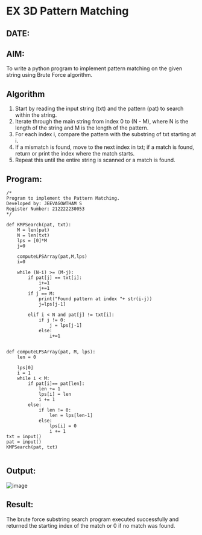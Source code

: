 # EX 3D Pattern Matching
## DATE:
## AIM:
To write a python program to implement pattern matching on the given string using Brute Force algorithm.



## Algorithm
1. Start by reading the input string (txt) and the pattern (pat) to search within the string.
2. Iterate through the main string from index 0 to (N - M), where N is the length of the string and M is the length of the pattern.
3. For each index i, compare the pattern with the substring of txt starting at i.
4. If a mismatch is found, move to the next index in txt; if a match is found, return or print the index where the match starts. 
5. Repeat this until the entire string is scanned or a match is found.  

## Program:
```
/*
Program to implement the Pattern Matching.
Developed by: JEEVAGOWTHAM S
Register Number: 212222230053
*/

def KMPSearch(pat, txt):
    M = len(pat)
    N = len(txt)
    lps = [0]*M
    j=0
    
    computeLPSArray(pat,M,lps)
    i=0
    
    while (N-i) >= (M-j):
        if pat[j] == txt[i]:
            i+=1
            j+=1
        if j == M:
            print("Found pattern at index "+ str(i-j))
            j=lps[j-1]
        
        elif i < N and pat[j] != txt[i]:
            if j != 0:
                j = lps[j-1]
            else:
                i+=1
            
    
def computeLPSArray(pat, M, lps):
    len = 0 
 
    lps[0] 
    i = 1
    while i < M:
        if pat[i]== pat[len]:
            len += 1
            lps[i] = len
            i += 1
        else:
            if len != 0:
                len = lps[len-1]
            else:
                lps[i] = 0
                i += 1
txt = input()                      
pat = input()
KMPSearch(pat, txt)


```

## Output:
![image](https://github.com/user-attachments/assets/213030bc-8bd4-479d-b3b0-d27a1197c946)



## Result:
The brute force substring search program executed successfully and returned the starting index of the match or 0 if no match was found.
